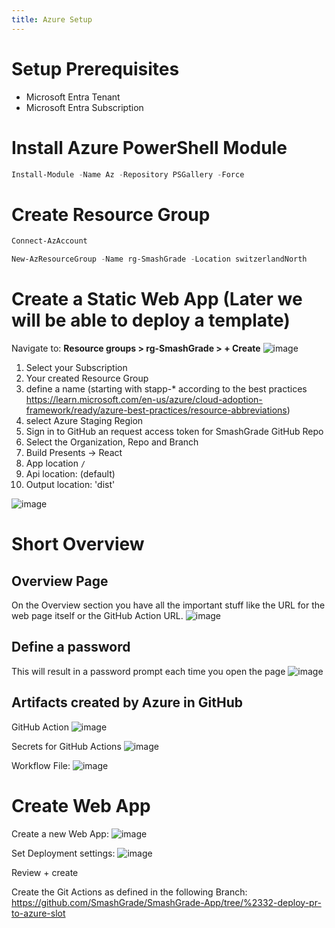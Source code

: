```yaml
---
title: Azure Setup
---
```


# Setup Prerequisites
* Microsoft Entra Tenant
* Microsoft Entra Subscription

# Install Azure PowerShell Module
```PowerShell
Install-Module -Name Az -Repository PSGallery -Force
```

# Create Resource Group
```PowerShell
Connect-AzAccount
```

```Powershell
New-AzResourceGroup -Name rg-SmashGrade -Location switzerlandNorth
```

# Create a Static Web App (Later we will be able to deploy a template)
Navigate to: **Resource groups > rg-SmashGrade > + Create**
![image](https://github.com/SmashGrade/SmashGrade-App/assets/54718339/168a6c9b-85f2-4e01-86a1-f248b1867356)

1. Select your Subscription
2. Your created Resource Group
3. define a name (starting with stapp-* according to the best practices https://learn.microsoft.com/en-us/azure/cloud-adoption-framework/ready/azure-best-practices/resource-abbreviations)
4. select Azure Staging Region
5. Sign in to GitHub an request access token for SmashGrade GitHub Repo
6. Select the Organization, Repo and Branch
7. Build Presents -> React
8. App location `/`
9. Api location: (default)
10. Output location: 'dist'

![image](https://github.com/SmashGrade/SmashGrade-App/assets/54718339/92c19773-755d-464f-863b-8f9c2c18badd)

# Short Overview

## Overview Page
On the Overview section you have all the important stuff like the URL for the web page itself or the GitHub Action URL.
![image](https://github.com/SmashGrade/SmashGrade-App/assets/54718339/1f8ffc68-02d5-498e-bd61-8d15bcab86f7)

## Define a password
This will result in a password prompt each time you open the page
![image](https://github.com/SmashGrade/SmashGrade-App/assets/54718339/deca35f3-15ea-4858-8f54-77381259ba04)


## Artifacts created by Azure in GitHub

GitHub Action
![image](https://github.com/SmashGrade/SmashGrade-App/assets/54718339/fe0aa9c6-9abf-4bfa-ade0-aed4b7414c9b)

Secrets for GitHub Actions
![image](https://github.com/SmashGrade/SmashGrade-App/assets/54718339/0d6cd5ed-9795-46ae-8662-c636c575e784)

Workflow File:
![image](https://github.com/SmashGrade/SmashGrade-App/assets/54718339/17be9ed6-b374-4185-981d-81f113c90e94)


# Create Web App
Create a new Web App:
![image](https://github.com/SmashGrade/SmashGrade-App/assets/54718339/0722551d-eec5-4500-a743-7292ec10d576)

Set Deployment settings:
![image](https://github.com/SmashGrade/SmashGrade-App/assets/54718339/95a644bf-3660-4df2-bcb0-4f9d461b6415)

Review + create

Create the Git Actions as defined in the following Branch:
https://github.com/SmashGrade/SmashGrade-App/tree/%2332-deploy-pr-to-azure-slot

